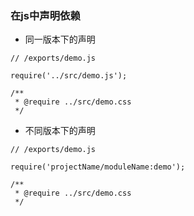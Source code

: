 ### 在js中声明依赖
* 同一版本下的声明

```
// /exports/demo.js

require('../src/demo.js');

/**
 * @require ../src/demo.css
 */
 ```

* 不同版本下的声明

```
// /exports/demo.js

require('projectName/moduleName:demo');

/**
 * @require ../src/demo.css
 */
```